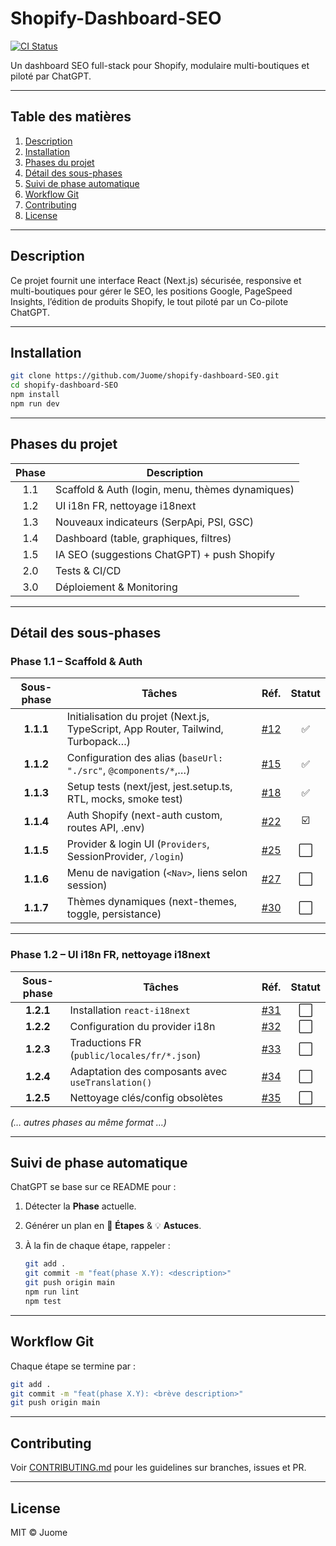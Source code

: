 # Shopify-Dashboard-SEO

[![CI Status](https://github.com/Juome/shopify-dashboard-SEO/actions/workflows/ci.yml/badge.svg)](https://github.com/Juome/shopify-dashboard-SEO/actions)

Un dashboard SEO full-stack pour Shopify, modulaire multi-boutiques et piloté par ChatGPT.

---

## Table des matières

1. [Description](#description)  
2. [Installation](#installation)  
3. [Phases du projet](#phases-du-projet)  
4. [Détail des sous-phases](#détail-des-sous-phases)  
5. [Suivi de phase automatique](#suivi-de-phase-automatique)  
6. [Workflow Git](#workflow-git)  
7. [Contributing](#contributing)  
8. [License](#license)

---

## Description

Ce projet fournit une interface React (Next.js) sécurisée, responsive et multi-boutiques pour gérer le SEO, les positions Google, PageSpeed Insights, l’édition de produits Shopify, le tout piloté par un Co-pilote ChatGPT.

---

## Installation

```bash
git clone https://github.com/Juome/shopify-dashboard-SEO.git
cd shopify-dashboard-SEO
npm install
npm run dev
````

---

## Phases du projet

| Phase | Description                                      |
| :---: | ------------------------------------------------ |
|  1.1  | Scaffold & Auth (login, menu, thèmes dynamiques) |
|  1.2  | UI i18n FR, nettoyage i18next                    |
|  1.3  | Nouveaux indicateurs (SerpApi, PSI, GSC)         |
|  1.4  | Dashboard (table, graphiques, filtres)           |
|  1.5  | IA SEO (suggestions ChatGPT) + push Shopify      |
|  2.0  | Tests & CI/CD                                    |
|  3.0  | Déploiement & Monitoring                         |

---

## Détail des sous-phases

### **Phase 1.1 – Scaffold & Auth**

| Sous-phase | Tâches                                                                           | Réf.     | Statut |
| :--------: | -------------------------------------------------------------------------------- | -------- | :----: |
|  **1.1.1** | Initialisation du projet (Next.js, TypeScript, App Router, Tailwind, Turbopack…) | [#12](…) |    ✅   |
|  **1.1.2** | Configuration des alias (`baseUrl: "./src"`, `@components/*`,…)                  | [#15](…) |    ✅   |
|  **1.1.3** | Setup tests (next/jest, jest.setup.ts, RTL, mocks, smoke test)                   | [#18](…) |    ✅   |
|  **1.1.4** | Auth Shopify (next-auth custom, routes API, .env)                                | [#22](…) |   ☑️   |
|  **1.1.5** | Provider & login UI (`Providers`, SessionProvider, `/login`)                     | [#25](…) |   ⬜️   |
|  **1.1.6** | Menu de navigation (`<Nav>`, liens selon session)                                | [#27](…) |   ⬜️   |
|  **1.1.7** | Thèmes dynamiques (next-themes, toggle, persistance)                             | [#30](…) |   ⬜️   |

---

### Phase 1.2 – UI i18n FR, nettoyage i18next

| Sous-phase | Tâches                                            | Réf.     | Statut |
| :--------: | ------------------------------------------------- | -------- | :----: |
|  **1.2.1** | Installation `react-i18next`                      | [#31](…) |   ⬜️   |
|  **1.2.2** | Configuration du provider i18n                    | [#32](…) |   ⬜️   |
|  **1.2.3** | Traductions FR (`public/locales/fr/*.json`)       | [#33](…) |   ⬜️   |
|  **1.2.4** | Adaptation des composants avec `useTranslation()` | [#34](…) |   ⬜️   |
|  **1.2.5** | Nettoyage clés/config obsolètes                   | [#35](…) |   ⬜️   |

*(… autres phases au même format …)*

---

## Suivi de phase automatique

ChatGPT se base sur ce README pour :

1. Détecter la **Phase** actuelle.
2. Générer un plan en 🚀 **Étapes** & 💡 **Astuces**.
3. À la fin de chaque étape, rappeler :

   ```bash
   git add .
   git commit -m "feat(phase X.Y): <description>"
   git push origin main
   npm run lint
   npm test
   ```

---

## Workflow Git

Chaque étape se termine par :

```bash
git add .
git commit -m "feat(phase X.Y): <brève description>"
git push origin main
```

---

## Contributing

Voir [CONTRIBUTING.md](CONTRIBUTING.md) pour les guidelines sur branches, issues et PR.

---

## License

MIT © Juome
